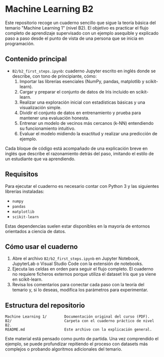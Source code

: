 # Machine Learning B2

Este repositorio recoge un cuaderno sencillo que sigue la teoría básica del temario "Machine Learning 1" (nivel B2). El objetivo es practicar el flujo completo de aprendizaje supervisado con un ejemplo asequible y explicado paso a paso desde el punto de vista de una persona que se inicia en programación.

## Contenido principal

- `B2/b2_first_steps.ipynb`: cuaderno Jupyter escrito en inglés donde se describe, con tono de principiante, cómo:
  1. Importar las librerías esenciales (NumPy, pandas, matplotlib y scikit-learn).
  2. Cargar y preparar el conjunto de datos de Iris incluido en scikit-learn.
  3. Realizar una exploración inicial con estadísticas básicas y una visualización simple.
  4. Dividir el conjunto de datos en entrenamiento y prueba para mantener una evaluación honesta.
  5. Entrenar un modelo de vecinos más cercanos (k-NN) entendiendo su funcionamiento intuitivo.
  6. Evaluar el modelo midiendo la exactitud y realizar una predicción de ejemplo.

Cada bloque de código está acompañado de una explicación breve en inglés que describe el razonamiento detrás del paso, imitando el estilo de un estudiante que va aprendiendo.

## Requisitos

Para ejecutar el cuaderno es necesario contar con Python 3 y las siguientes librerías instaladas:

- `numpy`
- `pandas`
- `matplotlib`
- `scikit-learn`

Estas dependencias suelen estar disponibles en la mayoría de entornos orientados a ciencia de datos.

## Cómo usar el cuaderno

1. Abre el archivo `B2/b2_first_steps.ipynb` en Jupyter Notebook, JupyterLab o Visual Studio Code con la extensión de notebooks.
2. Ejecuta las celdas en orden para seguir el flujo completo. El cuaderno no requiere ficheros externos porque utiliza el dataset Iris que ya viene en scikit-learn.
3. Revisa los comentarios para conectar cada paso con la teoría del temario y, si lo deseas, modifica los parámetros para experimentar.

## Estructura del repositorio

```
Machine Learning 1/        Documentación original del curso (PDF).
B2/                        Carpeta con el cuaderno práctico de nivel B2.
README.md                  Este archivo con la explicación general.
```

Este material está pensado como punto de partida. Una vez comprendido el ejemplo, se puede profundizar repitiendo el proceso con datasets más complejos o probando algoritmos adicionales del temario.
